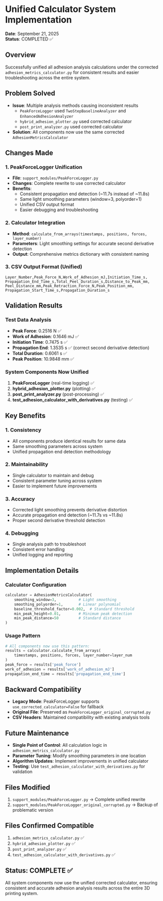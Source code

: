 # Unified Calculator System Implementation
**Date**: September 21, 2025  
**Status**: COMPLETED ✅

## Overview
Successfully unified all adhesion analysis calculations under the corrected `adhesion_metrics_calculator.py` for consistent results and easier troubleshooting across the entire system.

## Problem Solved
- **Issue**: Multiple analysis methods causing inconsistent results
  - `PeakForceLogger` used `TwoStepBaselineAnalyzer` and `EnhancedAdhesionAnalyzer`
  - `hybrid_adhesion_plotter.py` used corrected calculator
  - `post_print_analyzer.py` used corrected calculator
- **Solution**: All components now use the same corrected `AdhesionMetricsCalculator`

## Changes Made

### 1. PeakForceLogger Unification
- **File**: `support_modules/PeakForceLogger.py`
- **Changes**: Complete rewrite to use corrected calculator
- **Benefits**:
  - Consistent propagation end detection (~11.7s instead of ~11.8s)
  - Same light smoothing parameters (window=3, polyorder=1)
  - Unified CSV output format
  - Easier debugging and troubleshooting

### 2. Calculator Integration
- **Method**: `calculate_from_arrays(timestamps, positions, forces, layer_number)`
- **Parameters**: Light smoothing settings for accurate second derivative detection
- **Output**: Comprehensive metrics dictionary with consistent naming

### 3. CSV Output Format (Unified)
```
Layer_Number,Peak_Force_N,Work_of_Adhesion_mJ,Initiation_Time_s,
Propagation_End_Time_s,Total_Peel_Duration_s,Distance_to_Peak_mm,
Peel_Distance_mm,Peak_Retraction_Force_N,Peak_Position_mm,
Propagation_Start_Time_s,Propagation_Duration_s
```

## Validation Results

### Test Data Analysis
- **Peak Force**: 0.2516 N ✅
- **Work of Adhesion**: 0.1646 mJ ✅
- **Initiation Time**: 0.7475 s ✅
- **Propagation End**: 1.3535 s ✅ (correct second derivative detection)
- **Total Duration**: 0.6061 s ✅
- **Peak Position**: 10.9848 mm ✅

### System Components Now Unified
1. **PeakForceLogger** (real-time logging) ✅
2. **hybrid_adhesion_plotter.py** (plotting) ✅
3. **post_print_analyzer.py** (post-processing) ✅
4. **test_adhesion_calculator_with_derivatives.py** (testing) ✅

## Key Benefits

### 1. Consistency
- All components produce identical results for same data
- Same smoothing parameters across system
- Unified propagation end detection methodology

### 2. Maintainability
- Single calculator to maintain and debug
- Consistent parameter tuning across system
- Easier to implement future improvements

### 3. Accuracy
- Corrected light smoothing prevents derivative distortion
- Accurate propagation end detection (~11.7s vs ~11.8s)
- Proper second derivative threshold detection

### 4. Debugging
- Single analysis path to troubleshoot
- Consistent error handling
- Unified logging and reporting

## Implementation Details

### Calculator Configuration
```python
calculator = AdhesionMetricsCalculator(
    smoothing_window=3,          # Light smoothing
    smoothing_polyorder=1,       # Linear polynomial
    baseline_threshold_factor=0.002,  # Standard threshold
    min_peak_height=0.01,        # Minimum peak detection
    min_peak_distance=50         # Standard distance
)
```

### Usage Pattern
```python
# All components now use this pattern:
results = calculator.calculate_from_arrays(
    timestamps, positions, forces, layer_number=layer_num
)
peak_force = results['peak_force']
work_of_adhesion = results['work_of_adhesion_mJ']
propagation_end_time = results['propagation_end_time']
```

## Backward Compatibility
- **Legacy Mode**: PeakForceLogger supports `use_corrected_calculator=False` for fallback
- **Original File**: Preserved as `PeakForceLogger_original_corrupted.py`
- **CSV Headers**: Maintained compatibility with existing analysis tools

## Future Maintenance
- **Single Point of Control**: All calculation logic in `adhesion_metrics_calculator.py`
- **Parameter Tuning**: Modify smoothing parameters in one location
- **Algorithm Updates**: Implement improvements in unified calculator
- **Testing**: Use `test_adhesion_calculator_with_derivatives.py` for validation

## Files Modified
1. `support_modules/PeakForceLogger.py` → Complete unified rewrite
2. `support_modules/PeakForceLogger_original_corrupted.py` → Backup of problematic version

## Files Confirmed Compatible
1. `adhesion_metrics_calculator.py` ✅
2. `hybrid_adhesion_plotter.py` ✅
3. `post_print_analyzer.py` ✅
4. `test_adhesion_calculator_with_derivatives.py` ✅

## Status: COMPLETE ✅
All system components now use the unified corrected calculator, ensuring consistent and accurate adhesion analysis results across the entire 3D printing system.
